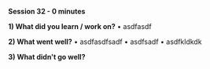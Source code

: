 **Session 32 - 0 minutes**

**1) What did you learn / work on?**
• asdfasdf

**2) What went well?**
• asdfasdfsadf
• asdfsadf
• asdfkldkdk

**3) What didn't go well?**



